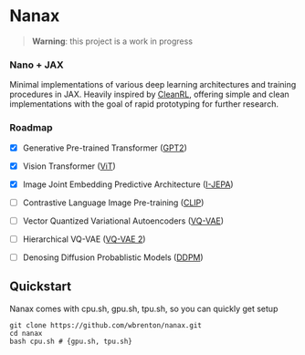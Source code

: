 # Nanax 
> **Warning**: this project is a work in progress
### Nano + JAX


Minimal implementations of various deep learning architectures and training procedures in JAX. Heavily inspired by [CleanRL](https://github.com/vwxyzjn/cleanrl), offering simple and clean implementations with the goal of rapid prototyping for further research.

### Roadmap
- [X] Generative Pre-trained Transformer ([GPT2](https://d4mucfpksywv.cloudfront.net/better-language-models/language-models.pdf))
- [X] Vision Transformer ([ViT](https://arxiv.org/abs/2010.11929))
- [X] Image Joint Embedding Predictive Architecture ([I-JEPA](https://arxiv.org/abs/2301.08243)) 
- [ ] Contrastive Language Image Pre-training ([CLIP](https://arxiv.org/abs/2103.00020))
- [ ] Vector Quantized Variational Autoencoders ([VQ-VAE](https://arxiv.org/abs/1711.00937))
- [ ] Hierarchical VQ-VAE ([VQ-VAE 2](https://arxiv.org/abs/2002.08111))
- [ ] Denosing Diffusion Probablistic Models ([DDPM](https://arxiv.org/abs/2006.11239))


## Quickstart
Nanax comes with cpu.sh, gpu.sh, tpu.sh, so you can quickly get setup 
```
git clone https://github.com/wbrenton/nanax.git
cd nanax
bash cpu.sh # {gpu.sh, tpu.sh}
```


